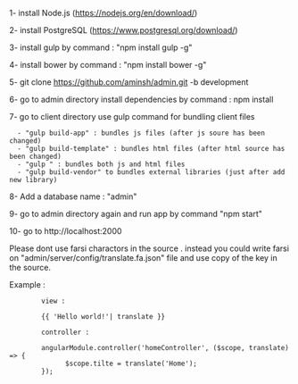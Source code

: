 1- install Node.js (https://nodejs.org/en/download/)

2- install PostgreSQL  (https://www.postgresql.org/download/)

3- install gulp by command : "npm install gulp -g"

4- install bower by command : "npm install bower -g"

5- git clone https://github.com/aminsh/admin.git -b development

6- go to admin directory install dependencies by command : npm install

7- go to client directory use gulp command for bundling client files
      
      - "gulp build-app" : bundles js files (after js soure has been changed)
      - "gulp build-template" : bundles html files (after html source has been changed)
      - "gulp " : bundles both js and html files
      - "gulp build-vendor" to bundles external libraries (just after add new library)
      
 8- Add a database name : "admin"
      
 9- go to admin directory again and run app by command "npm start"
 
 10- go to http://localhost:2000
 
 
 Please dont use farsi charactors in the source . 
 instead you could write farsi on "admin/server/config/translate.fa.json" file 
 and use copy of the key in the source.
 
 Example : 
            
            view : 
            
            {{ 'Hello world!'| translate }}
            
            controller : 
            
            angularModule.controller('homeController', ($scope, translate) => {
                  $scope.tilte = translate('Home');
            });

